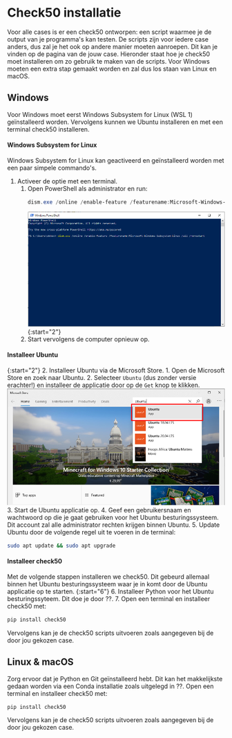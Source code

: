# Check50 installatie
Voor alle cases is er een check50 ontworpen: een script waarmee je de output van je programma's kan testen.
De scripts zijn voor iedere case anders, dus zal je het ook op andere manier moeten aanroepen.
Dit kan je vinden op de pagina van de jouw case.
Hieronder staat hoe je check50 moet installeren om zo gebruik te maken van de scripts.
Voor Windows moeten een extra stap gemaakt worden en zal dus los staan van Linux en macOS.


## Windows
Voor Windows moet eerst Windows Subsystem for Linux (WSL 1) geïnstalleerd worden.
Vervolgens kunnen we Ubuntu installeren en met een terminal check50 installeren.

#### Windows Subsystem for Linux
Windows Subsystem for Linux kan geactiveerd en geïnstalleerd worden met een paar simpele commando's.

1. Activeer de optie met een terminal.
    1. Open PowerShell als administrator en run:
        ```powershell
        dism.exe /online /enable-feature /featurename:Microsoft-Windows-Subsystem-Linux /all /norestart
        ```
       ![Commando in PowerShell om WSL te activeren.](powershell_wsl_enable.png)
    {:start="2"}
    2. Start vervolgens de computer opnieuw op.
    
#### Installeer Ubuntu
{:start="2"}
2. Installeer Ubuntu via de Microsoft Store.
    1. Open de Microsoft Store en zoek naar Ubuntu.
    2. Selecteer `Ubuntu` (dus zonder versie erachter!) en installeer de applicatie door op de `Get` knop te klikken.
    ![Search for Ubuntu in the Windows Store.](ws_ubuntu.png)
3. Start de Ubuntu applicatie op.
4. Geef een gebruikersnaam en wachtwoord op die je gaat gebruiken voor het Ubuntu besturingssysteem.
Dit account zal alle administrator rechten krijgen binnen Ubuntu.
5. Update Ubuntu door de volgende regel uit te voeren in de terminal:
```bash
sudo apt update && sudo apt upgrade
```

#### Installeer check50
Met de volgende stappen installeren we check50. 
Dit gebeurd allemaal binnen het Ubuntu besturingssysteem waar je in komt door de Ubuntu applicatie op te starten.
{:start="6"}
6. Installeer Python voor het Ubuntu besturingssyteem. Dit doe je door ??.
7. Open een terminal en installeer check50 met:
```bash
pip install check50
```
Vervolgens kan je de check50 scripts uitvoeren zoals aangegeven bij de door jou gekozen case.


## Linux & macOS
Zorg ervoor dat je Python en Git geïnstalleerd hebt.
Dit kan het makkelijkste gedaan worden via een Conda installatie zoals uitgelegd in ??.
Open een terminal en installeer check50 met:
```bash
pip install check50
```
Vervolgens kan je de check50 scripts uitvoeren zoals aangegeven bij de door jou gekozen case.
